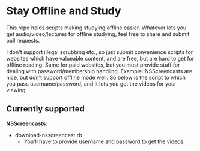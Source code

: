 # Stay Offline and Study

This repo holds scripts making studying offline easier. Whatever lets you
get audio/video/lectures for offline studying, feel free to share and submit
pull requests.

I don't support illegal scrubbing etc., so just submit convenience scripts
for websites which have valueable content, and are free, but are hard to get
for offline reading. Same for paid websites, but you must provide stuff for
dealing with password/membership handling. Example: NSScreencasts are nice,
but don't support offline mode well. So below is the script to which you
pass username/password, and it lets you get the videos for your viewing.

## Currently supported

**NSScreencasts**:

- download-nsscreencast.rb
  - You'll have to provide username and password to get the videos.

